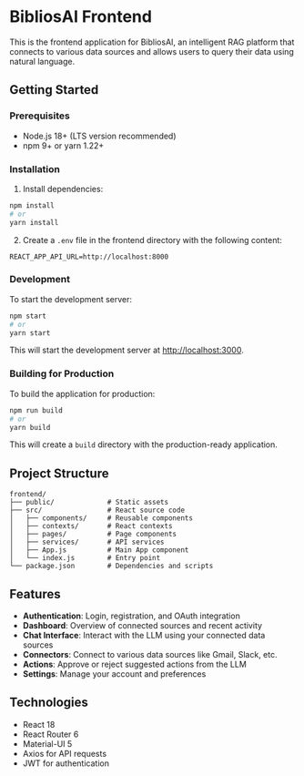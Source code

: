 # BibliosAI Frontend

This is the frontend application for BibliosAI, an intelligent RAG platform that connects to various data sources and allows users to query their data using natural language.

## Getting Started

### Prerequisites

- Node.js 18+ (LTS version recommended)
- npm 9+ or yarn 1.22+

### Installation

1. Install dependencies:

```bash
npm install
# or
yarn install
```

2. Create a `.env` file in the frontend directory with the following content:

```
REACT_APP_API_URL=http://localhost:8000
```

### Development

To start the development server:

```bash
npm start
# or
yarn start
```

This will start the development server at [http://localhost:3000](http://localhost:3000).

### Building for Production

To build the application for production:

```bash
npm run build
# or
yarn build
```

This will create a `build` directory with the production-ready application.

## Project Structure

```
frontend/
├── public/             # Static assets
├── src/                # React source code
│   ├── components/     # Reusable components
│   ├── contexts/       # React contexts
│   ├── pages/          # Page components
│   ├── services/       # API services
│   ├── App.js          # Main App component
│   └── index.js        # Entry point
└── package.json        # Dependencies and scripts
```

## Features

- **Authentication**: Login, registration, and OAuth integration
- **Dashboard**: Overview of connected sources and recent activity
- **Chat Interface**: Interact with the LLM using your connected data sources
- **Connectors**: Connect to various data sources like Gmail, Slack, etc.
- **Actions**: Approve or reject suggested actions from the LLM
- **Settings**: Manage your account and preferences

## Technologies

- React 18
- React Router 6
- Material-UI 5
- Axios for API requests
- JWT for authentication
